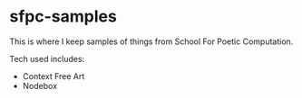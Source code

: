 sfpc-samples
============
This is where I keep samples of things from School For Poetic Computation. 

Tech used includes:
  * Context Free Art
  * Nodebox
